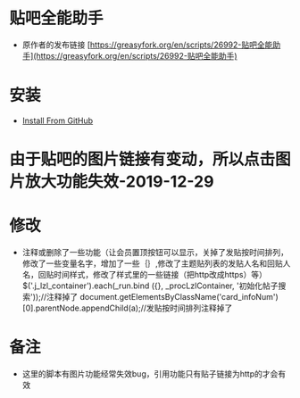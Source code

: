 # 贴吧全能助手
* 原作者的发布链接
[https://greasyfork.org/en/scripts/26992-贴吧全能助手](https://greasyfork.org/en/scripts/26992-贴吧全能助手)<br/>
# 安装
* [Install From GitHub](https://github.com/shitianshiwa/baidu-tieba-userscript/raw/master/%E8%B4%B4%E5%90%A7%E5%85%A8%E8%83%BD%E5%8A%A9%E6%89%8B/%E8%B4%B4%E5%90%A7%E5%85%A8%E8%83%BD%E5%8A%A9%E6%89%8B.user.js)
# 由于贴吧的图片链接有变动，所以点击图片放大功能失效-2019-12-29
# 修改
* 注释或删除了一些功能（让会员置顶按钮可以显示，关掉了发贴按时间排列，修改了一些变量名字，增加了一些｛｝,修改了主题贴列表的发贴人名和回贴人名，回贴时间样式，修改了样式里的一些链接（把http改成https）等）
$('.j_lzl_container').each(_run.bind ({}, _procLzlContainer, '初始化帖子搜索'));//注释掉了
document.getElementsByClassName('card_infoNum')[0].parentNode.appendChild(a);//发贴按时间排列注释掉了
# 备注
* 这里的脚本有图片功能经常失效bug，引用功能只有贴子链接为http的才会有效

